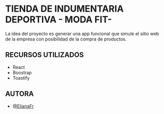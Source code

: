 
# TIENDA DE INDUMENTARIA DEPORTIVA - MODA FIT-

La idea del proyecto es generar una app funcional que simule el sitio web de la empresa con posibilidad de la compra de productos.
## RECURSOS UTILIZADOS
- React
- Boostrap
- Toastify


## AUTORA

- [@ElianaFr](https://github.com/ElianaFr)

